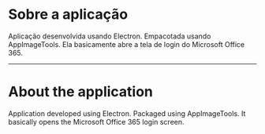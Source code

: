 # Sobre a aplicação

Aplicação desenvolvida usando Electron. Empacotada usando AppImageTools. Ela basicamente abre a tela de login do Microsoft Office 365.

---

# About the application

Application developed using Electron. Packaged using AppImageTools. It basically opens the Microsoft Office 365 login screen.
